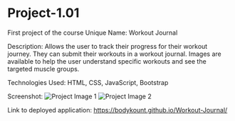 # Project-1.01
First project of the course
Unique Name: Workout Journal

Description: Allows the user to track their progress for their workout journey. They can submit their workouts in a workout journal. Images are available to help the user understand specific workouts and see the targeted muscle groups.

Technologies Used: HTML, CSS, JavaScript, Bootstrap

Screenshot:
![Project Image 1](https://github.com/user-attachments/assets/31e94b7e-bf00-4dd2-a9fc-046626724157)
![Project Image 2](https://github.com/user-attachments/assets/d026700a-2c83-4402-9f31-ae38045667f3)

Link to deployed application: https://bodykount.github.io/Workout-Journal/
